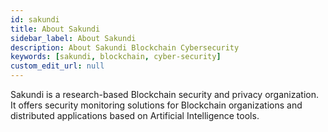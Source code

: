 ```yaml
---
id: sakundi
title: About Sakundi
sidebar_label: About Sakundi
description: About Sakundi Blockchain Cybersecurity
keywords: [sakundi, blockchain, cyber-security]
custom_edit_url: null
---
```


Sakundi is a research-based Blockchain security and privacy organization. It offers security monitoring solutions for Blockchain organizations and distributed applications based on Artificial Intelligence tools.
